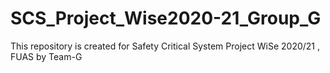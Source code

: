 # SCS_Project_Wise2020-21_Group_G
This repository is created for Safety Critical System Project WiSe 2020/21 , FUAS by Team-G
